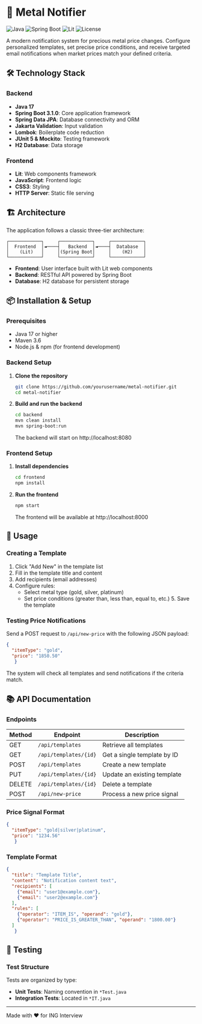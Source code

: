 # 🔔 Metal Notifier

![Java](https://img.shields.io/badge/Java-17-orange)
![Spring Boot](https://img.shields.io/badge/Spring%20Boot-3.1.0-brightgreen)
![Lit](https://img.shields.io/badge/Lit-2.7.4-blue)
![License](https://img.shields.io/badge/License-MIT-yellow)

A modern notification system for precious metal price changes. Configure personalized templates, set precise price conditions, and receive targeted email notifications when market prices match your defined criteria.



## 🛠️ Technology Stack

### Backend
- **Java 17**
- **Spring Boot 3.1.0**: Core application framework
- **Spring Data JPA**: Database connectivity and ORM
- **Jakarta Validation**: Input validation
- **Lombok**: Boilerplate code reduction
- **JUnit 5 & Mockito**: Testing framework
- **H2 Database**: Data storage

### Frontend
- **Lit**: Web components framework
- **JavaScript**: Frontend logic
- **CSS3**: Styling
- **HTTP Server**: Static file serving

## 🏗️ Architecture

The application follows a classic three-tier architecture:

```
┌────────────┐     ┌────────────┐     ┌────────────┐
│  Frontend  │◄────┤   Backend  │◄────┤  Database  │
│    (Lit)   │     │(Spring Boot│     │    (H2)    │
└────────────┘     └────────────┘     └────────────┘
```

- **Frontend**: User interface built with Lit web components
- **Backend**: RESTful API powered by Spring Boot
- **Database**: H2 database for persistent storage

## 📦 Installation & Setup

### Prerequisites
- Java 17 or higher
- Maven 3.6
- Node.js & npm (for frontend development)

### Backend Setup

1. **Clone the repository**
   ```bash
   git clone https://github.com/yourusername/metal-notifier.git
   cd metal-notifier
   ```

2. **Build and run the backend**
   ```bash
   cd backend
   mvn clean install
   mvn spring-boot:run
   ```
   The backend will start on http://localhost:8080

### Frontend Setup

1. **Install dependencies**
   ```bash
   cd frontend
   npm install
   ```

2. **Run the frontend**
   ```bash
   npm start
   ```
   The frontend will be available at http://localhost:8000



## 🚀 Usage

### Creating a Template

1. Click "Add New" in the template list
2. Fill in the template title and content
3. Add recipients (email addresses)
4. Configure rules:
   - Select metal type (gold, silver, platinum)
   - Set price conditions (greater than, less than, equal to, etc.)
      5. Save the template

### Testing Price Notifications

Send a POST request to `/api/new-price` with the following JSON payload:

```json
{
  "itemType": "gold",
  "price": "1850.50"
   }
   ```

The system will check all templates and send notifications if the criteria match.

## 📚 API Documentation

### Endpoints

| Method | Endpoint | Description |
|--------|----------|-------------|
| GET | `/api/templates` | Retrieve all templates |
| GET | `/api/templates/{id}` | Get a single template by ID |
| POST | `/api/templates` | Create a new template |
| PUT | `/api/templates/{id}` | Update an existing template |
| DELETE | `/api/templates/{id}` | Delete a template |
| POST | `/api/new-price` | Process a new price signal |

### Price Signal Format

```json
{
  "itemType": "gold|silver|platinum",
  "price": "1234.56"
   }
   ```

### Template Format

```json
{
  "title": "Template Title",
  "content": "Notification content text",
  "recipients": [
    {"email": "user1@example.com"},
    {"email": "user2@example.com"}
  ],
  "rules": [
    {"operator": "ITEM_IS", "operand": "gold"},
    {"operator": "PRICE_IS_GREATER_THAN", "operand": "1800.00"}
  ]
   }
   ```


## 🧪 Testing


### Test Structure

Tests are organized by type:

- **Unit Tests**: Naming convention in `*Test.java`
- **Integration Tests**: Located in `*IT.java`


---

Made with ❤️ for ING Interview

